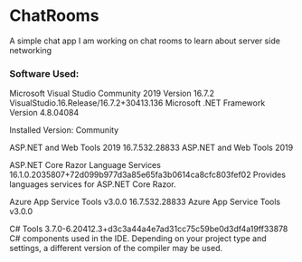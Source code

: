 # ChatRooms
A simple chat app I am working on chat rooms to learn about server side networking

### Software Used:
Microsoft Visual Studio Community 2019
Version 16.7.2
VisualStudio.16.Release/16.7.2+30413.136
Microsoft .NET Framework
Version 4.8.04084

Installed Version: Community

ASP.NET and Web Tools 2019   16.7.532.28833
ASP.NET and Web Tools 2019

ASP.NET Core Razor Language Services   16.1.0.2035807+72d099b977d3a85e65fa3b0614ca8cfc803fef02
Provides languages services for ASP.NET Core Razor.

Azure App Service Tools v3.0.0   16.7.532.28833
Azure App Service Tools v3.0.0

C# Tools   3.7.0-6.20412.3+d3c3a44a4e7ad31cc75c59be0d3df4a19ff33878
C# components used in the IDE. Depending on your project type and settings, a different version of the compiler may be used.
